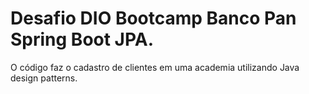 # Desafio DIO Bootcamp Banco Pan Spring Boot JPA. 
O código faz o cadastro de clientes em uma academia utilizando Java design patterns. 
